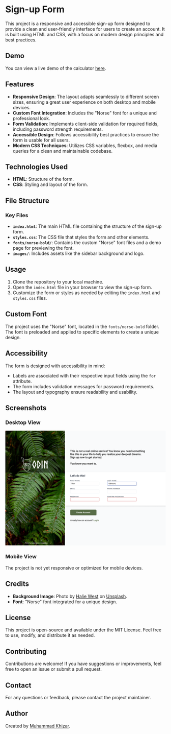 # Sign-up Form

This project is a responsive and accessible sign-up form designed to provide a clean and user-friendly interface for users to create an account. It is built using HTML and CSS, with a focus on modern design principles and best practices.

## Demo

You can view a live demo of the calculator [here](https://mhmkhizar.github.io/sign-up-form/).

## Features

- **Responsive Design**: The layout adapts seamlessly to different screen sizes, ensuring a great user experience on both desktop and mobile devices.
- **Custom Font Integration**: Includes the "Norse" font for a unique and professional look.
- **Form Validation**: Implements client-side validation for required fields, including password strength requirements.
- **Accessible Design**: Follows accessibility best practices to ensure the form is usable for all users.
- **Modern CSS Techniques**: Utilizes CSS variables, flexbox, and media queries for a clean and maintainable codebase.

## Technologies Used

- **HTML**: Structure of the form.
- **CSS**: Styling and layout of the form.

## File Structure

### Key Files

- **`index.html`**: The main HTML file containing the structure of the sign-up form.
- **`styles.css`**: The CSS file that styles the form and other elements.
- **`fonts/norse-bold/`**: Contains the custom "Norse" font files and a demo page for previewing the font.
- **`images/`**: Includes assets like the sidebar background and logo.

## Usage

1. Clone the repository to your local machine.
2. Open the `index.html` file in your browser to view the sign-up form.
3. Customize the form or styles as needed by editing the `index.html` and `styles.css` files.

## Custom Font

The project uses the "Norse" font, located in the `fonts/norse-bold` folder. The font is preloaded and applied to specific elements to create a unique design.

## Accessibility

The form is designed with accessibility in mind:

- Labels are associated with their respective input fields using the `for` attribute.
- The form includes validation messages for password requirements.
- The layout and typography ensure readability and usability.

## Screenshots

### Desktop View

![Desktop View](prototype/sign-up-form.png)

### Mobile View

The project is not yet responsive or optimized for mobile devices.

## Credits

- **Background Image**: Photo by [Halie West](https://unsplash.com/@haliewestphoto) on [Unsplash](https://unsplash.com).
- **Font**: "Norse" font integrated for a unique design.

## License

This project is open-source and available under the MIT License. Feel free to use, modify, and distribute it as needed.

## Contributing

Contributions are welcome! If you have suggestions or improvements, feel free to open an issue or submit a pull request.

## Contact

For any questions or feedback, please contact the project maintainer.

## Author

Created by [Muhammad Khizar](https://github.com/mhmkhizar).
